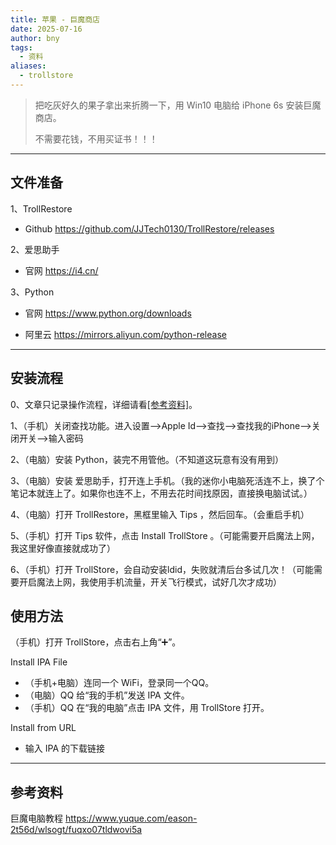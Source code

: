 ```yaml
---
title: 苹果 - 巨魔商店
date: 2025-07-16
author: bny
tags:
  - 资料
aliases:
  - trollstore
---
```


> 把吃灰好久的果子拿出来折腾一下，用 Win10 电脑给 iPhone 6s 安装巨魔商店。  
> 
> 不需要花钱，不用买证书！！！

---

## 文件准备

1、TrollRestore  

- Github https://github.com/JJTech0130/TrollRestore/releases

2、爱思助手  

- 官网 https://i4.cn/

3、Python  

- 官网 https://www.python.org/downloads  

- 阿里云 https://mirrors.aliyun.com/python-release

---

## 安装流程

0、文章只记录操作流程，详细请看[[参考资料]](#参考资料)。

1、（手机）关闭查找功能。进入设置-->Apple Id-->查找-->查找我的iPhone-->关闭开关-->输入密码

2、（电脑）安装 Python，装完不用管他。（不知道这玩意有没有用到）

3、（电脑）安装 爱思助手，打开连上手机。（我的迷你小电脑死活连不上，换了个笔记本就连上了。如果你也连不上，不用去花时间找原因，直接换电脑试试。）

4、（电脑）打开 TrollRestore，黑框里输入 Tips ，然后回车。（会重启手机）

5、（手机）打开 Tips 软件，点击 Install TrollStore 。（可能需要开启魔法上网，我这里好像直接就成功了）

6、（手机）打开 TrollStore，会自动安装ldid，失败就清后台多试几次！（可能需要开启魔法上网，我使用手机流量，开关飞行模式，试好几次才成功）

## 使用方法

（手机）打开 TrollStore，点击右上角“➕”。

Install IPA File
- （手机+电脑）连同一个 WiFi，登录同一个QQ。
- （电脑）QQ 给“我的手机”发送 IPA 文件。
- （手机）QQ 在“我的电脑”点击 IPA 文件，用 TrollStore 打开。

Install from URL
- 输入 IPA 的下载链接

---

## 参考资料

巨魔电脑教程  https://www.yuque.com/eason-2t56d/wlsogt/fuqxo07tldwovi5a

